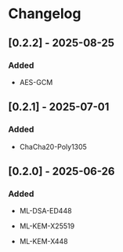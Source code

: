 # Changelog

## [0.2.2] - 2025-08-25

### Added

* AES-GCM

## [0.2.1] - 2025-07-01

### Added

* ChaCha20-Poly1305

## [0.2.0] - 2025-06-26

### Added

* ML-DSA-ED448

* ML-KEM-X25519

* ML-KEM-X448

